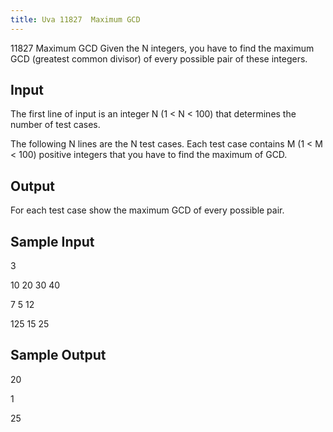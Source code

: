 ```yaml
---
title: Uva 11827  Maximum GCD
---
```


11827 Maximum GCD
Given the N integers, you have to find the maximum GCD (greatest common divisor) of every possible
pair of these integers.

## Input
The first line of input is an integer N (1 < N < 100) that determines the number of test cases.

The following N lines are the N test cases. Each test case contains M (1 < M < 100) positive
integers that you have to find the maximum of GCD.

## Output
For each test case show the maximum GCD of every possible pair.

## Sample Input
<p>3</p><p>10 20 30 40</p><p>7 5 12</p><p>125 15 25</p><p></p>

## Sample Output
<p>20</p><p>1</p><p>25</p>